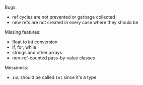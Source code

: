 Bugs:
- ref cycles are not prevented or garbage collected
- new refs are not created in every case where they should be

Missing features:
- float to int conversion
- if, for, while
- strings and other arrays
- non-ref-counted pass-by-value classes

Messiness:
- `int` should be called `Int` since it's a type
